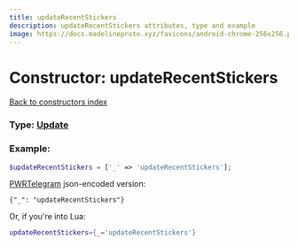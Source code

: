 ```yaml
---
title: updateRecentStickers
description: updateRecentStickers attributes, type and example
image: https://docs.madelineproto.xyz/favicons/android-chrome-256x256.png
---
```

# Constructor: updateRecentStickers  
[Back to constructors index](index.md)






### Type: [Update](../types/Update.md)


### Example:

```php
$updateRecentStickers = ['_' => 'updateRecentStickers'];
```  

[PWRTelegram](https://pwrtelegram.xyz) json-encoded version:

```
{"_": "updateRecentStickers"}
```


Or, if you're into Lua:

```lua
updateRecentStickers={_='updateRecentStickers'}

```


